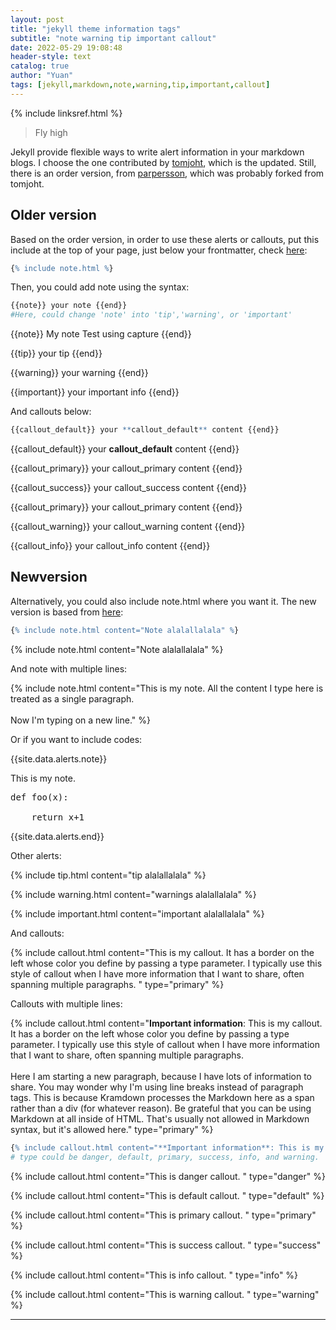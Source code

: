 ```yaml
---
layout: post
title: "jekyll theme information tags"
subtitle: "note warning tip important callout"
date: 2022-05-29 19:08:48
header-style: text
catalog: true
author: "Yuan"
tags: [jekyll,markdown,note,warning,tip,important,callout]
---
```

{% include linksref.html %}

>Fly high

Jekyll provide flexible ways to write alert information in your markdown blogs. I choose the one contributed by [tomjoht](https://github.com/tomjoht/documentation-theme-jekyll), which is the updated. Still, there is an order version, from [parpersson](https://github.com/parpersson/Manualmall), which was probably forked from tomjoht. 

## Older version
Based on the order version, in order to use these alerts or callouts, put this include at the top of your page, just below your frontmatter, check [here](http://parpersson.github.io/Manualmall/alerts/):

```r
{% include note.html %}
```

Then, you could add note using the syntax:

```r
{{note}} your note {{end}}
#Here, could change 'note' into 'tip','warning', or 'important'
```

{{note}} My note Test using capture {{end}}

{{tip}} your tip {{end}}

{{warning}} your warning {{end}}

{{important}} your important info {{end}}

And callouts below:
```r
{{callout_default}} your **callout_default** content {{end}}

```

{{callout_default}} your **callout_default** content {{end}}

{{callout_primary}} your callout_primary content {{end}}

{{callout_success}} your callout_success content {{end}}

{{callout_primary}} your callout_primary content {{end}}

{{callout_warning}} your callout_warning content {{end}}

{{callout_info}} your callout_info content {{end}}




## Newversion
Alternatively, you could also include note.html where you want it. The new version is based from [here](https://idratherbewriting.com/documentation-theme-jekyll/mydoc_alerts.html#about-alerts):

```r
{% include note.html content="Note alalallalala" %}
```

{% include note.html content="Note alalallalala" %}

And note with multiple lines:

{% include note.html content="This is my note. All the content I type here is treated as a single paragraph. <br/><br/> Now I'm typing on a  new line." %}


Or if you want to include codes: 

{{site.data.alerts.note}}
<p>This is my note.</p>
<pre>
def foo(x):<br>
&nbsp;&nbsp;&nbsp;&nbsp;return x+1
</pre>
{{site.data.alerts.end}}

Other alerts:

{% include tip.html content="tip alalallalala" %}

{% include warning.html content="warnings alalallalala" %}

{% include important.html content="important alalallalala" %}

And callouts:

{% include callout.html content="This is my callout. It has a border on the left whose color you define by passing a type parameter. I typically use this style of callout when I have more information that I want to share, often spanning multiple paragraphs. " type="primary" %} 

Callouts with multiple lines:

{% include callout.html content="**Important information**: This is my callout. It has a border on the left whose color you define by passing a type parameter. I typically use this style of callout when I have more information that I want to share, often spanning multiple paragraphs. <br/><br/>Here I am starting a new paragraph, because I have lots of information to share. You may wonder why I'm using line breaks instead of paragraph tags. This is because Kramdown processes the Markdown here as a span rather than a div (for whatever reason). Be grateful that you can be using Markdown at all inside of HTML. That's usually not allowed in Markdown syntax, but it's allowed here." type="primary" %} 

```r
{% include callout.html content="**Important information**: This is my callout. It has a border on the left whose color you define by passing a type parameter. I typically use this style of callout when I have more information that I want to share, often spanning multiple paragraphs. <br/><br/>Here I am starting a new paragraph, because I have lots of information to share. You may wonder why I'm using line breaks instead of paragraph tags. This is because Kramdown processes the Markdown here as a span rather than a div (for whatever reason). Be grateful that you can be using Markdown at all inside of HTML. That's usually not allowed in Markdown syntax, but it's allowed here." type="primary" %} 
# type could be danger, default, primary, success, info, and warning.
```

{% include callout.html content="This is danger callout. " type="danger" %} 

{% include callout.html content="This is default callout. " type="default" %}

{% include callout.html content="This is primary callout. " type="primary" %}

{% include callout.html content="This is success callout. " type="success" %}

{% include callout.html content="This is info callout. " type="info" %}

{% include callout.html content="This is warning callout. " type="warning" %}


---
